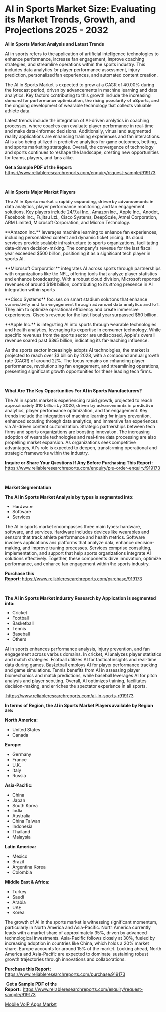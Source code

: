 <p><h1>AI in Sports Market Size: Evaluating its Market Trends, Growth, and Projections 2025 - 2032</h1></p><p><strong>AI in Sports Market Analysis and Latest Trends</strong></p>
<p><p>AI in sports refers to the application of artificial intelligence technologies to enhance performance, increase fan engagement, improve coaching strategies, and streamline operations within the sports industry. This includes data analytics for player performance assessment, injury prediction, personalized fan experiences, and automated content creation.</p><p>The AI in Sports Market is expected to grow at a CAGR of 40.00% during the forecast period, driven by advancements in machine learning and data analytics. Key factors contributing to this growth include the increasing demand for performance optimization, the rising popularity of eSports, and the ongoing development of wearable technology that collects valuable athlete data.</p><p>Latest trends include the integration of AI-driven analytics in coaching processes, where coaches can evaluate player performance in real-time and make data-informed decisions. Additionally, virtual and augmented reality applications are enhancing training experiences and fan interactions. AI is also being utilized in predictive analytics for game outcomes, betting, and sports marketing strategies. Overall, the convergence of technology and sports continues to reshape the landscape, creating new opportunities for teams, players, and fans alike.</p></p>
<p><strong>Get a Sample PDF of the Report:&nbsp;</strong> <a href="https://www.reliableresearchreports.com/enquiry/request-sample/919173?utm_campaign=3190&utm_medium=2&utm_source=Github&utm_content=ia&utm_term=05032025&utm_id=ai-in-sports">https://www.reliableresearchreports.com/enquiry/request-sample/919173</a></p>
<p>&nbsp;</p>
<p><strong>AI in Sports Major Market Players</strong></p>
<p><p>The AI in Sports market is rapidly expanding, driven by advancements in data analytics, player performance monitoring, and fan engagement solutions. Key players include 24/7.ai Inc., Amazon Inc., Apple Inc., Anodot, Facebook Inc., Fujitsu Ltd., Cisco Systems, DeepScale, Atmel Corporation, ARM Limited, Microsoft Corporation, and Micron Technology.</p><p>**Amazon Inc.** leverages machine learning to enhance fan experiences, including personalized content and dynamic ticket pricing. Its cloud services provide scalable infrastructure to sports organizations, facilitating data-driven decision-making. The company's revenue for the last fiscal year exceeded $500 billion, positioning it as a significant tech player in sports AI.</p><p>**Microsoft Corporation** integrates AI across sports through partnerships with organizations like the NFL, offering tools that analyze player statistics and enhance broadcasting. With a robust cloud division, Microsoft reported revenues of around $198 billion, contributing to its strong presence in AI integration within sports.</p><p>**Cisco Systems** focuses on smart stadium solutions that enhance connectivity and fan engagement through advanced data analytics and IoT. They aim to optimize operational efficiency and create immersive experiences. Cisco's revenue for the last fiscal year surpassed $50 billion.</p><p>**Apple Inc.** is integrating AI into sports through wearable technologies and health analytics, leveraging its expertise in consumer technology. While specific revenues from the sports sector are undisclosed, Apple's overall revenue soared past $365 billion, indicating its far-reaching influence.</p><p>As the sports sector increasingly adopts AI technologies, the market is projected to reach over $3 billion by 2028, with a compound annual growth rate (CAGR) of around 22%. The focus remains on enhancing player performance, revolutionizing fan engagement, and streamlining operations, presenting significant growth opportunities for these leading tech firms.</p></p>
<p>&nbsp;</p>
<p><strong>What Are The Key Opportunities For AI in Sports Manufacturers?</strong></p>
<p><p>The AI in sports market is experiencing rapid growth, projected to reach approximately $10 billion by 2026, driven by advancements in predictive analytics, player performance optimization, and fan engagement. Key trends include the integration of machine learning for injury prevention, enhanced scouting through data analytics, and immersive fan experiences via AI-driven content customization. Strategic partnerships between tech firms and sports organizations are boosting innovation. The increasing adoption of wearable technologies and real-time data processing are also propelling market expansion. As organizations seek competitive advantages, AI's role is expected to deepen, transforming operational and strategic frameworks within the industry.</p></p>
<p><strong>Inquire or Share Your Questions If Any Before Purchasing This Report:</strong> <a href="https://www.reliableresearchreports.com/enquiry/pre-order-enquiry/919173?utm_campaign=3190&utm_medium=2&utm_source=Github&utm_content=ia&utm_term=05032025&utm_id=ai-in-sports">https://www.reliableresearchreports.com/enquiry/pre-order-enquiry/919173</a></p>
<p>&nbsp;</p>
<p><strong>Market Segmentation</strong></p>
<p><strong>The AI in Sports Market Analysis by types is segmented into:</strong></p>
<p><ul><li>Hardware</li><li>Software</li><li>Services</li></ul></p>
<p><p>The AI in sports market encompasses three main types: hardware, software, and services. Hardware includes devices like wearables and sensors that track athlete performance and health metrics. Software involves applications and platforms that analyze data, enhance decision-making, and improve training processes. Services comprise consulting, implementation, and support that help sports organizations integrate AI solutions effectively. Together, these components drive innovation, optimize performance, and enhance fan engagement within the sports industry.</p></p>
<p><strong>Purchase this Report:&nbsp;</strong><a href="https://www.reliableresearchreports.com/purchase/919173?utm_campaign=3190&utm_medium=2&utm_source=Github&utm_content=ia&utm_term=05032025&utm_id=ai-in-sports">https://www.reliableresearchreports.com/purchase/919173</a></p>
<p>&nbsp;</p>
<p><strong>The AI in Sports Market Industry Research by Application is segmented into:</strong></p>
<p><ul><li>Cricket</li><li>Football</li><li>Basketball</li><li>Tennis</li><li>Baseball</li><li>Others</li></ul></p>
<p><p>AI in sports enhances performance analysis, injury prevention, and fan engagement across various domains. In cricket, AI analyzes player statistics and match strategies. Football utilizes AI for tactical insights and real-time data during games. Basketball employs AI for player performance tracking and game simulations. Tennis benefits from AI in assessing player biomechanics and match predictions, while baseball leverages AI for pitch analysis and player scouting. Overall, AI optimizes training, facilitates decision-making, and enriches the spectator experience in all sports.</p></p>
<p><a href="https://www.reliableresearchreports.com/ai-in-sports-r919173?utm_campaign=3190&utm_medium=2&utm_source=Github&utm_content=ia&utm_term=05032025&utm_id=ai-in-sports">&nbsp;https://www.reliableresearchreports.com/ai-in-sports-r919173</a></p>
<p><strong>In terms of Region, the AI in Sports Market Players available by Region are:</strong></p>
<p>
    <p> <strong> North America: </strong>
        <ul>
            <li>United States</li>
            <li>Canada</li>
        </ul>
        </p> 
    <p> <strong> Europe: </strong>
        <ul>
            <li>Germany</li>
            <li>France</li>
            <li>U.K.</li>
            <li>Italy</li>
            <li>Russia</li>
        </ul>
        </p> 
    <p> <strong> Asia-Pacific: </strong>
        <ul>
            <li>China</li>
            <li>Japan</li>
            <li>South Korea</li>
            <li>India</li>
            <li>Australia</li>
            <li>China Taiwan</li>
            <li>Indonesia</li>
            <li>Thailand</li>
            <li>Malaysia</li>
        </ul>
        </p> 
    <p> <strong> Latin America: </strong>
        <ul>
            <li>Mexico</li>
            <li>Brazil</li>
            <li>Argentina Korea</li>
            <li>Colombia</li>
        </ul>
        </p> 
    <p> <strong> Middle East & Africa: </strong>
        <ul>
            <li>Turkey</li>
            <li>Saudi</li>
            <li>Arabia</li>
            <li>UAE</li>
            <li>Korea</li>
        </ul>
    </p>
    </p>
<p><p>The growth of AI in the sports market is witnessing significant momentum, particularly in North America and Asia-Pacific. North America currently leads with a market share of approximately 35%, driven by advanced technological investments. Asia-Pacific follows closely at 30%, fueled by increasing adoption in countries like China, which holds a 20% market share. Europe accounts for around 15% of the market. Looking ahead, North America and Asia-Pacific are expected to dominate, sustaining robust growth trajectories through innovations and collaborations.</p></p>
<p><strong>Purchase this Report: </strong><a href="https://www.reliableresearchreports.com/purchase/919173?utm_campaign=3190&utm_medium=2&utm_source=Github&utm_content=ia&utm_term=05032025&utm_id=ai-in-sports">https://www.reliableresearchreports.com/purchase/919173</a></p>
<p>&nbsp;<strong>Get a Sample PDF of the Report:&nbsp;&nbsp;</strong><a href="https://www.reliableresearchreports.com/enquiry/request-sample/919173?utm_campaign=3190&utm_medium=2&utm_source=Github&utm_content=ia&utm_term=05032025&utm_id=ai-in-sports">https://www.reliableresearchreports.com/enquiry/request-sample/919173</a></p>
<p><strong></strong></p>
<p><p><a href="https://github.com/shewlisapsai/Market-Research-Report-List-1/blob/main/mobile-voip-apps-market.md?utm_campaign=3190&utm_medium=2&utm_source=Github&utm_content=ia&utm_term=05032025&utm_id=ai-in-sports">Mobile VoIP Apps Market</a></p></p>